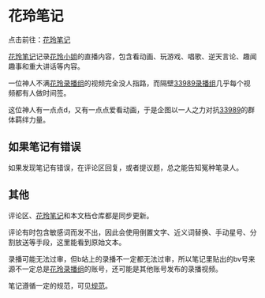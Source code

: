 # 花玲笔记

点击前往：[花玲笔记](https://karin.surge.sh/)

[花玲笔记](https://karin.surge.sh/)记录[花玲小姐](https://zh.moegirl.org.cn/花玲(虚拟UP主))的直播内容，包含看动画、玩游戏、唱歌、逆天言论、趣闻趣事和重大讲话等内容。

一位神人不满[花玲录播组](https://space.bilibili.com/3546725853693968)的视频完全没人指路，而隔壁[33989录播组](https://space.bilibili.com/281341996)几乎每个视频都有人做时间签。

这位神人有一点点d，又有一点点爱看动画，于是企图以一人之力对抗[33989](https://space.bilibili.com/281341996)的群体羁绊力量。

## 如果笔记有错误

如果发现笔记有错误，在评论区回复，或者提议题，总之能告知冤种笔录人。

## 其他

评论区、[花玲笔记](https://karin.surge.sh/)和本文档仓库都是同步更新。

评论有时包含敏感词而发不出，因此会使用倒置文字、近义词替换、手动星号、分割放送等手段，这里能看到原始文本。

录播可能无法过审，但b站上的录播不一定都无法过审，所以笔记里贴出的bv号来源不一定总是[花玲录播组](https://space.bilibili.com/3546725853693968)的账号，还可能是其他账号发布的录播视频。

笔记遵循一定的规范，可见[规范](https://github.com/berinri/karin-note/blob/main/规范.md)。
